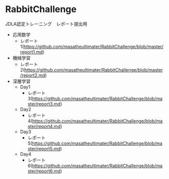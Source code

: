 # RabbitChallenge
JDLA認定トレーニング　レポート提出用

- 応用数学
    - レポート1(https://github.com/masatheultimater/RabbitChallenge/blob/master/report1.md)
- 機械学習
    - レポート2(https://github.com/masatheultimater/RabbitChallenge/blob/master/report2.md)
- 深層学習
    - Day1
        - レポート3(https://github.com/masatheultimater/RabbitChallenge/blob/master/report3.md)
    - Day2
        - レポート4(https://github.com/masatheultimater/RabbitChallenge/blob/master/report4.md)
    - Day3
        - レポート5(https://github.com/masatheultimater/RabbitChallenge/blob/master/report5.md)
    - Day4
        - レポート6(https://github.com/masatheultimater/RabbitChallenge/blob/master/report6.md)
